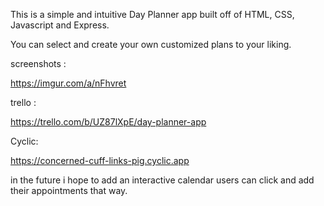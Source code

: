 This is a simple and intuitive Day Planner app built off of HTML, CSS, Javascript and Express. 

You can select and create your own customized plans to your liking.

screenshots : 

https://imgur.com/a/nFhvret


trello :


https://trello.com/b/UZ87lXpE/day-planner-app


Cyclic: 

https://concerned-cuff-links-pig.cyclic.app 



in the future i hope to add an interactive calendar users can click and add their appointments that way. 



